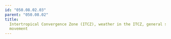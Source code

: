 ```yaml
---
id: "050.08.02.03"
parent: "050.08.02"
title:
  Intertropical Convergence Zone (ITCZ), weather in the ITCZ, general seasonal
  movement
---
```

